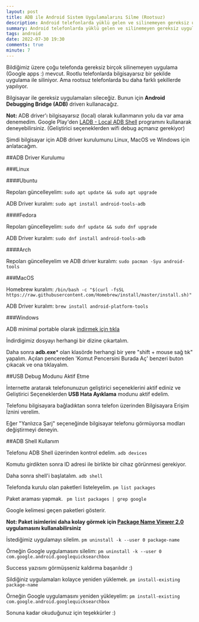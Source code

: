 ```yaml
---
layout: post
title: ADB ile Android Sistem Uygulamalarını Silme (Rootsuz)
description: Android telefonlarda yüklü gelen ve silinemeyen gereksiz uygulamaların bilgisayar aracılığıyla silinmesi
summary: Android telefonlarda yüklü gelen ve silinemeyen gereksiz uygulamaların bilgisayar aracılığıyla silinmesi
tags: android
date: 2022-07-30 19:30
comments: true
minute: 7
---
```


Bildiğimiz üzere çoğu telefonda gereksiz birçok silinemeyen uygulama (Google apps :) mevcut. Rootlu telefonlarda bilgisayarsız bir şekilde uygulama ile siliniyor. Ama rootsuz telefonlarda bu daha farklı şekillerde yapılıyor. 

Bilgisayar ile gereksiz uygulamaları sileceğiz. Bunun için **Android Debugging Bridge (ADB)** driverı kullanacağız. 

 **Not:** ADB driver'ı bilgisayarsız (local) olarak kullanmanın yolu da var ama denemedim. Google Play'den [LADB - Local ADB Shell](https://play.google.com/store/apps/details?id=com.draco.ladb) programını kullanarak deneyebilirsiniz. (Geliştirici seçeneklerden wifi debug açmanız gerekiyor)

Şimdi bilgisayar için ADB driver kurulumunu Linux, MacOS ve Windows için anlatacağım. 

##ADB Driver Kurulumu

###Linux 

####Ubuntu

Repoları güncelleyelim:
```sudo apt update && sudo apt upgrade```

ADB Driver kuralım:
```sudo apt install android-tools-adb```

####Fedora

Repoları güncelleyelim:
```sudo dnf update && sudo dnf upgrade```

ADB Driver kuralım:
```sudo dnf install android-tools-adb```

####Arch

Repoları güncelleyelim ve ADB driver kuralım:
```sudo pacman -Syu android-tools```

###MacOS

Homebrew kuralım:
```/bin/bash -c "$(curl -fsSL https://raw.githubusercontent.com/Homebrew/install/master/install.sh)"```

ADB Driver kuralım:
```brew install android-platform-tools```

###Windows

ADB minimal portable olarak [indirmek için tıkla](https://androidfilehost.com/?fid=962187416754459552)

İndirdigimiz dosyayı herhangi bir dizine çıkartalım.

Daha sonra **adb.exe*** olan klasörde herhangi bir yere "shift + mouse sağ tık" yapalım. Açılan pencereden 'Komut Pencersini Burada Aç' benzeri buton çıkacak ve ona tıklayalım. 

##USB Debug Modunu Aktif Etme

İnternette aratarak telefonunuzun geliştirici seçeneklerini aktif ediniz ve Geliştirici Seçeneklerden **USB Hata Ayıklama** modunu aktif edelim. 

Telefonu bilgisayara bağladıktan sonra telefon üzerinden Bilgisayara Erişim İznini verelim.

Eğer "Yanlızca Şarj" seçeneğinde bilgisayar telefonu görmüyorsa modları değiştirmeyi deneyin.

##ADB Shell Kullanım

Telefonu ADB Shell üzerinden kontrol edelim.
```adb devices```

Komutu girdikten sonra ID adresi ile birlikte bir cihaz görünmesi gerekiyor. 

Daha sonra shell'i başlatalım.
```adb shell```

Telefonda kurulu olan paketleri listeleyelim.
```pm list packages```

Paket araması yapmak.
``` pm list packages | grep google```

Google kelimesi geçen paketleri gösterir. 

**Not: Paket isimlerini daha kolay görmek için [Package Name Viewer 2.0](https://play.google.com/store/apps/details?id=com.csdroid.pkg) uygulamasını kullanabilirsiniz**


İstediğimiz uygulamayı silelim.
```pm uninstall -k --user 0 package-name```

Örneğin Google uygulamasını silelim:
```pm uninstall -k --user 0 com.google.android.googlequicksearchbox```

Success yazısını görmüşseniz kaldırma başarılıdır :)


Sildiğiniz uygulamaları kolayce yeniden yüklemek.
```pm install-existing package-name```

Örneğin Google uygulamasını yeniden yükleyelim:
```pm install-existing com.google.android.googlequicksearchbox```

Sonuna kadar okuduğunuz için teşekkürler :)